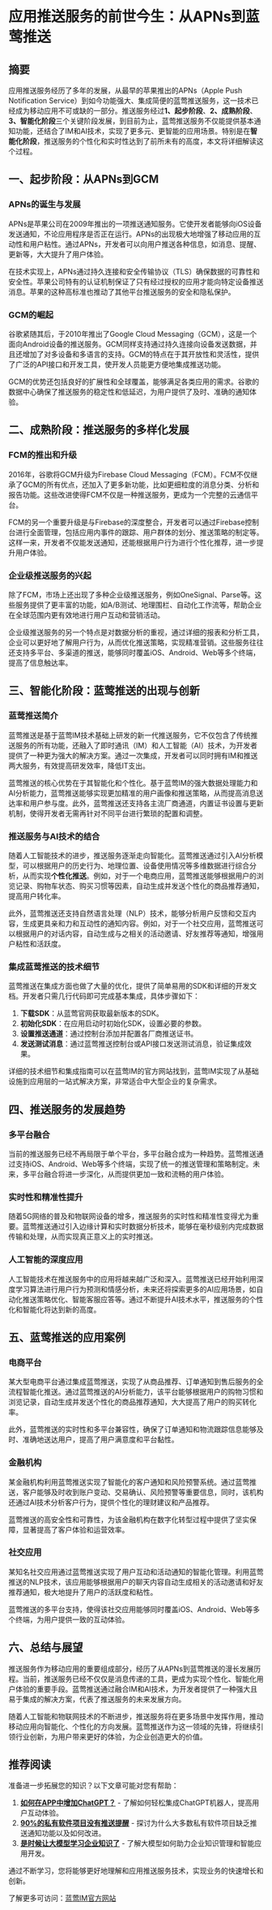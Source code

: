 # 应用推送服务的前世今生：从APNs到蓝莺推送

## 摘要

应用推送服务经历了多年的发展，从最早的苹果推出的APNs（Apple Push Notification Service）到如今功能强大、集成简便的蓝莺推送服务，这一技术已经成为移动应用不可或缺的一部分。推送服务经过**1、起步阶段**、**2、成熟阶段**、**3、智能化阶段**三个关键阶段发展，到目前为止，蓝莺推送服务不仅能提供基本通知功能，还结合了IM和AI技术，实现了更多元、更智能的应用场景。特别是在**智能化阶段**，推送服务的个性化和实时性达到了前所未有的高度，本文将详细解读这个过程。

## 一、起步阶段：从APNs到GCM

### APNs的诞生与发展

APNs是苹果公司在2009年推出的一项推送通知服务。它使开发者能够向iOS设备发送通知，不论应用程序是否正在运行。APNs的出现极大地增强了移动应用的互动性和用户粘性。通过APNs，开发者可以向用户推送各种信息，如消息、提醒、更新等，大大提升了用户体验。

在技术实现上，APNs通过持久连接和安全传输协议（TLS）确保数据的可靠性和安全性。苹果公司特有的认证机制保证了只有经过授权的应用才能向特定设备推送消息。苹果的这种高标准也推动了其他平台推送服务的安全和隐私保护。

### GCM的崛起

谷歌紧随其后，于2010年推出了Google Cloud Messaging（GCM），这是一个面向Android设备的推送服务。GCM同样支持通过持久连接向设备发送数据，并且还增加了对多设备和多语言的支持。GCM的特点在于其开放性和灵活性，提供了广泛的API接口和开发工具，使开发人员能更方便地集成推送功能。

GCM的优势还包括良好的扩展性和全球覆盖，能够满足各类应用的需求。谷歌的数据中心确保了推送服务的稳定性和低延迟，为用户提供了及时、准确的通知体验。

## 二、成熟阶段：推送服务的多样化发展

### FCM的推出和升级

2016年，谷歌将GCM升级为Firebase Cloud Messaging（FCM）。FCM不仅继承了GCM的所有优点，还加入了更多新功能，比如更细粒度的消息分类、分析和报告功能。这些改进使得FCM不仅是一种推送服务，更成为一个完整的云通信平台。

FCM的另一个重要升级是与Firebase的深度整合，开发者可以通过Firebase控制台进行全面管理，包括应用内事件的跟踪、用户群体的划分、推送策略的制定等。这样一来，开发者不仅能发送通知，还能根据用户行为进行个性化推荐，进一步提升用户体验。

### 企业级推送服务的兴起

除了FCM，市场上还出现了多种企业级推送服务，例如OneSignal、Parse等。这些服务提供了更丰富的功能，如A/B测试、地理围栏、自动化工作流等，帮助企业在全球范围内更有效地进行用户互动和营销活动。

企业级推送服务的另一个特点是对数据分析的重视，通过详细的报表和分析工具，企业可以更好地了解用户行为，从而优化推送策略，实现精准营销。这些服务往往还支持多平台、多渠道的推送，能够同时覆盖iOS、Android、Web等多个终端，提高了信息触达率。

## 三、智能化阶段：蓝莺推送的出现与创新

### 蓝莺推送简介

蓝莺推送是基于蓝莺IM技术基础上研发的新一代推送服务，它不仅包含了传统推送服务的所有功能，还融入了即时通讯（IM）和人工智能（AI）技术，为开发者提供了一种更为强大的解决方案。通过一次集成，开发者可以同时拥有IM和推送两大服务，有效提高研发效率，降低IT支出。

蓝莺推送的核心优势在于其智能化和个性化。基于蓝莺IM的强大数据处理能力和AI分析能力，蓝莺推送能够实现更加精准的用户画像和推送策略，从而提高消息送达率和用户参与度。此外，蓝莺推送还支持各主流厂商通道，内置证书设置与更新机制，使得开发者无需再针对不同平台进行繁琐的配置和调整。

### 推送服务与AI技术的结合

随着人工智能技术的进步，推送服务逐渐走向智能化。蓝莺推送通过引入AI分析模型，可以根据用户的历史行为、地理位置、设备使用情况等多维数据进行综合分析，从而实现**个性化推送**。例如，对于一个电商应用，蓝莺推送能够根据用户的浏览记录、购物车状态、购买习惯等因素，自动生成并发送个性化的商品推荐通知，提高用户转化率。

此外，蓝莺推送还支持自然语言处理（NLP）技术，能够分析用户反馈和交互内容，生成更具亲和力和互动性的通知内容。例如，对于一个社交应用，蓝莺推送可以根据用户的对话内容，自动生成与之相关的活动邀请、好友推荐等通知，增强用户粘性和活跃度。

### 集成蓝莺推送的技术细节

蓝莺推送在集成方面也做了大量的优化，提供了简单易用的SDK和详细的开发文档。开发者只需几行代码即可完成基本集成，具体步骤如下：

1. **下载SDK**：从蓝莺官网获取最新版本的SDK。
2. **初始化SDK**：在应用启动时初始化SDK，设置必要的参数。
3. **设置推送通道**：通过控制台添加并配置各厂商推送证书。
4. **发送测试消息**：通过蓝莺推送控制台或API接口发送测试消息，验证集成效果。

详细的技术细节和集成指南可以在蓝莺IM的官方网站找到，蓝莺IM实现了从基础设施到应用层的一站式解决方案，非常适合中大型企业的复杂需求。

## 四、推送服务的发展趋势

### 多平台融合

当前的推送服务已经不再局限于单个平台，多平台融合成为一种趋势。蓝莺推送通过支持iOS、Android、Web等多个终端，实现了统一的推送管理和策略制定。未来，多平台融合将进一步深化，从而提供更加一致和流畅的用户体验。

### 实时性和精准性提升

随着5G网络的普及和物联网设备的增多，推送服务的实时性和精准性变得尤为重要。蓝莺推送通过引入边缘计算和实时数据分析技术，能够在毫秒级别内完成数据传输和处理，从而实现真正意义上的实时推送。

### 人工智能的深度应用

人工智能技术在推送服务中的应用将越来越广泛和深入。蓝莺推送已经开始利用深度学习算法进行用户行为预测和情感分析，未来还将探索更多的AI应用场景，如自动化推送策略优化、智能客服应答等。通过不断提升AI技术水平，推送服务的个性化和智能化将达到新的高度。

## 五、蓝莺推送的应用案例

### 电商平台

某大型电商平台通过集成蓝莺推送，实现了从商品推荐、订单通知到售后服务的全流程智能化推送。通过蓝莺推送的AI分析能力，该平台能够根据用户的购物习惯和浏览记录，自动生成并发送个性化的商品推荐通知，大大提高了用户的购买转化率。

此外，蓝莺推送的实时性和多平台兼容性，确保了订单通知和物流跟踪信息能够及时、准确地送达用户，提高了用户满意度和平台黏性。

### 金融机构

某金融机构利用蓝莺推送实现了智能化的客户通知和风险预警系统。通过蓝莺推送，客户能够及时收到账户变动、交易确认、风险预警等重要信息，同时，该机构还通过AI技术分析客户行为，提供个性化的理财建议和产品推荐。

蓝莺推送的高安全性和可靠性，为该金融机构在数字化转型过程中提供了坚实保障，显著提高了客户体验和运营效率。

### 社交应用

某知名社交应用通过蓝莺推送实现了用户互动和活动通知的智能化管理。利用蓝莺推送的NLP技术，该应用能够根据用户的聊天内容自动生成相关的活动邀请和好友推荐通知，极大地提升了用户的活跃度和粘性。

蓝莺推送的多平台支持，使得该社交应用能够同时覆盖iOS、Android、Web等多个终端，为用户提供一致的互动体验。

## 六、总结与展望

推送服务作为移动应用的重要组成部分，经历了从APNs到蓝莺推送的漫长发展历程。当前，推送服务已经不仅仅是消息传递的工具，更成为实现个性化、智能化用户体验的重要手段。蓝莺推送通过融合IM和AI技术，为开发者提供了一种强大且易于集成的解决方案，代表了推送服务的未来发展方向。

随着人工智能和物联网技术的不断进步，推送服务将在更多场景中发挥作用，推动移动应用向智能化、个性化的方向发展。蓝莺推送作为这一领域的先锋，将继续引领行业创新，为用户带来更好的体验，为企业创造更大的价值。

## 推荐阅读

准备进一步拓展您的知识？以下文章可能对您有帮助：

1. **[如何在APP中增加ChatGPT？](articles/product-and-technologies/how-to-add-chatgpt-to-your-app.html)** - 了解如何轻松集成ChatGPT机器人，提高用户互动体验。
2. **[90%的私有软件项目没有推送提醒](articles/product-and-technologies/ninety-percent-of-privately-deployed-softwares-have-no-push-notifications.html)** - 探讨为什么大多数私有软件项目缺乏推送通知功能以及如何改进。
3. **[是时候让大模型学习企业知识了](articles/product-and-technologies/It-is-time-to-make-LLM-learn-enterprise-knowledge.html)** - 了解大模型如何助力企业知识管理和智能应用开发。

通过不断学习，您将能够更好地理解和应用推送服务技术，实现业务的快速增长和创新。

了解更多可访问：[蓝莺IM官方网站](https://www.lanyingim.com)